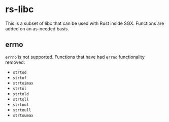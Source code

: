 # rs-libc

This is a subset of libc that can be used with Rust inside SGX. Functions are
added on an as-needed basis.

## errno

`errno` is not supported. Functions that have had `errno` functionality removed:

* `strtod`
* `strtof`
* `strtoimax`
* `strtol`
* `strtold`
* `strtoll`
* `strtoul`
* `strtoull`
* `strtoumax`
